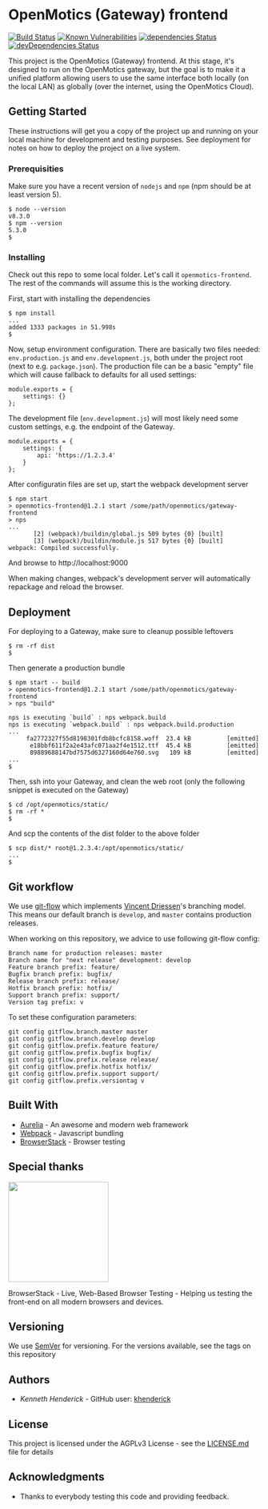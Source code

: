 # OpenMotics (Gateway) frontend

[![Build Status](https://travis-ci.org/openmotics/gateway-frontend.svg?branch=develop)](https://travis-ci.org/openmotics/gateway-frontend) [![Known Vulnerabilities](https://snyk.io/test/github/openmotics/gateway-frontend/badge.svg)](https://snyk.io/test/github/openmotics/gateway-frontend) [![dependencies Status](https://david-dm.org/openmotics/gateway-frontend/status.svg)](https://david-dm.org/openmotics/gateway-frontend) [![devDependencies Status](https://david-dm.org/openmotics/gateway-frontend/dev-status.svg)](https://david-dm.org/openmotics/gateway-frontend?type=dev) 


This project is the OpenMotics (Gateway) frontend. At this stage, it's designed to run on the OpenMotics gateway, but the goal is to make it a
unified platform allowing users to use the same interface both locally (on the local LAN) as globally (over the internet, using the OpenMotics
Cloud).

## Getting Started

These instructions will get you a copy of the project up and running on your local machine for development and testing purposes.
See deployment for notes on how to deploy the project on a live system.

### Prerequisities

Make sure you have a recent version of ```nodejs``` and ```npm``` (npm should be at least version 5).

```
$ node --version
v8.3.0
$ npm --version
5.3.0
$
```

### Installing

Check out this repo to some local folder. Let's call it ```openmotics-frontend```. The rest of the commands will assume this is the working directory.

First, start with installing the dependencies

```
$ npm install
...
added 1333 packages in 51.998s
$
```

Now, setup environment configuration. There are basically two files needed: ```env.production.js``` and ```env.development.js```, both under the project
root (next to e.g. ```package.json```). The production file can be a basic "empty" file which will cause fallback to defaults for all used settings:

```
module.exports = {
    settings: {}
};
```

The development file (```env.development.js```) will most likely need some custom settings, e.g. the endpoint of the Gateway.

```
module.exports = {
    settings: {
        api: 'https://1.2.3.4'
    }
};
```

After configuratin files are set up, start the webpack development server

```
$ npm start
> openmotics-frontend@1.2.1 start /some/path/openmotics/gateway-frontend
> nps
...
       [2] (webpack)/buildin/global.js 509 bytes {0} [built]
       [3] (webpack)/buildin/module.js 517 bytes {0} [built]
webpack: Compiled successfully.
```

And browse to http://localhost:9000

When making changes, webpack's development server will automatically repackage and reload the browser.

## Deployment

For deploying to a Gateway, make sure to cleanup possible leftovers

```
$ rm -rf dist
$
```

Then generate a production bundle

```
$ npm start -- build
> openmotics-frontend@1.2.1 start /some/path/openmotics/gateway-frontend
> nps "build"

nps is executing `build` : nps webpack.build
nps is executing `webpack.build` : nps webpack.build.production
...
     fa2772327f55d8198301fdb8bcfc8158.woff  23.4 kB          [emitted]
      e18bbf611f2a2e43afc071aa2f4e1512.ttf  45.4 kB          [emitted]
      89889688147bd7575d6327160d64e760.svg   109 kB          [emitted]
...
$
```

Then, ssh into your Gateway, and clean the web root (only the following snippet is executed on the Gateway)

```
$ cd /opt/openmotics/static/
$ rm -rf *
$
```

And scp the contents of the dist folder to the above folder

```
$ scp dist/* root@1.2.3.4:/opt/openmotics/static/
...
$
```

## Git workflow

We use [git-flow](https://github.com/petervanderdoes/gitflow-avh) which implements [Vincent Driessen](http://nvie.com/posts/a-successful-git-branching-model/)'s
branching model. This means our default branch is ```develop```, and ```master``` contains production releases.

When working on this repository, we advice to use following git-flow config:

```
Branch name for production releases: master
Branch name for "next release" development: develop
Feature branch prefix: feature/
Bugfix branch prefix: bugfix/
Release branch prefix: release/
Hotfix branch prefix: hotfix/
Support branch prefix: support/
Version tag prefix: v
```

To set these configuration parameters:

```
git config gitflow.branch.master master
git config gitflow.branch.develop develop
git config gitflow.prefix.feature feature/
git config gitflow.prefix.bugfix bugfix/
git config gitflow.prefix.release release/
git config gitflow.prefix.hotfix hotfix/
git config gitflow.prefix.support support/
git config gitflow.prefix.versiontag v
```

## Built With

* [Aurelia](http://aurelia.io/) - An awesome and modern web framework
* [Webpack](https://webpack.github.io/) - Javascript bundling
* [BrowserStack](https://www.browserstack.com) - Browser testing

## Special thanks

[<img src="https://www.browserstack.com/images/layout/browserstack-logo-600x315.png" width="200">](https://www.browserstack.com)

BrowserStack - Live, Web-Based Browser Testing - Helping us testing the front-end on all modern browsers and devices.

## Versioning

We use [SemVer](http://semver.org/) for versioning. For the versions available, see the tags on this repository

## Authors

* *Kenneth Henderick* - GitHub user: [khenderick](https://github.com/khenderick)

## License

This project is licensed under the AGPLv3 License - see the [LICENSE.md](LICENSE.md) file for details

## Acknowledgments

* Thanks to everybody testing this code and providing feedback.
